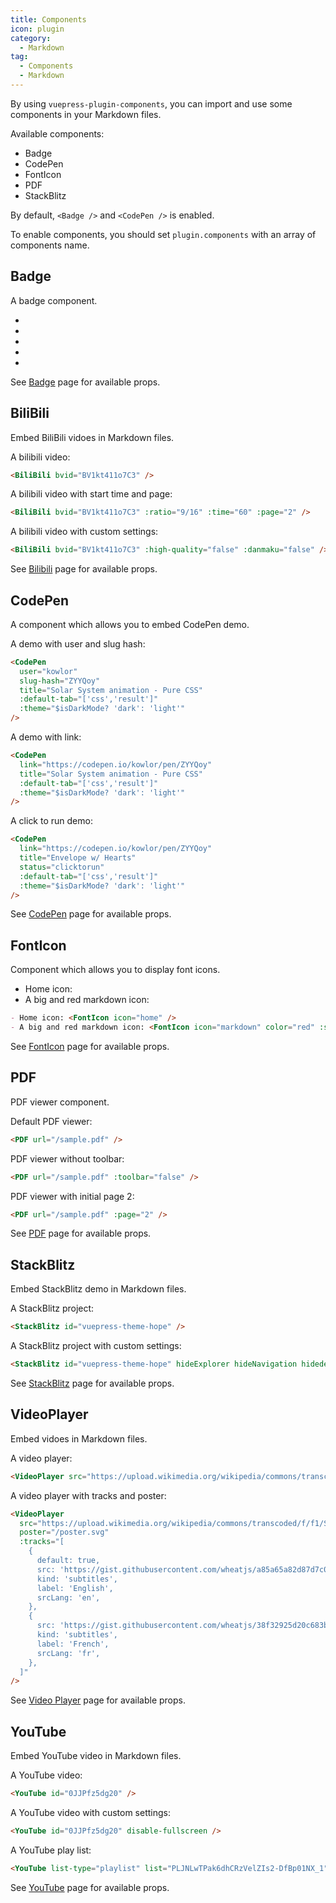 ```yaml
---
title: Components
icon: plugin
category:
  - Markdown
tag:
  - Components
  - Markdown
---
```


By using `vuepress-plugin-components`, you can import and use some components in your Markdown files.

Available components:

- Badge
- CodePen
- FontIcon
- PDF
- StackBlitz

By default, `<Badge />` and `<CodePen />` is enabled.

To enable components, you should set `plugin.components` with an array of components name.

<!-- more -->

## Badge

A badge component.

- <Badge text="tip" type="tip" vertical="middle" />
- <Badge text="warning" type="warning" vertical="middle" />
- <Badge text="danger" type="danger" vertical="middle" />
- <Badge text="info" type="info" vertical="middle" />
- <Badge text="note" type="note" vertical="middle" />

See [Badge][badge] page for available props.

## BiliBili

Embed BiliBili vidoes in Markdown files.

A bilibili video:

<BiliBili bvid="BV1kt411o7C3" />

```md
<BiliBili bvid="BV1kt411o7C3" />
```

A bilibili video with start time and page:

<BiliBili bvid="BV1kt411o7C3" :ratio="9/16" :time="60" :page="2" />

```md
<BiliBili bvid="BV1kt411o7C3" :ratio="9/16" :time="60" :page="2" />
```

A bilibili video with custom settings:

<BiliBili bvid="BV1kt411o7C3" :high-quality="false" :danmaku="false" />

```md
<BiliBili bvid="BV1kt411o7C3" :high-quality="false" :danmaku="false" />
```

See [Bilibili][bilibili] page for available props.

## CodePen

A component which allows you to embed CodePen demo.

A demo with user and slug hash:

<CodePen user="kowlor" slug-hash="ZYYQoy" title="Solar System animation - Pure CSS" :default-tab="['css','result']" :theme="$isDarkMode? 'dark': 'light'" />

```md
<CodePen
  user="kowlor"
  slug-hash="ZYYQoy"
  title="Solar System animation - Pure CSS"
  :default-tab="['css','result']"
  :theme="$isDarkMode? 'dark': 'light'"
/>
```

A demo with link:

<CodePen link="https://codepen.io/kowlor/pen/ZYYQoy" title="Solar System animation - Pure CSS" :default-tab="['css','result']" :theme="$isDarkMode? 'dark': 'light'" />

```md
<CodePen
  link="https://codepen.io/kowlor/pen/ZYYQoy"
  title="Solar System animation - Pure CSS"
  :default-tab="['css','result']"
  :theme="$isDarkMode? 'dark': 'light'"
/>
```

A click to run demo:

<CodePen link="https://codepen.io/keginaring/pen/XWZazwW" title="Solar System animation - Pure CSS" status="clicktorun" :theme="$isDarkMode? 'dark': 'light'" />

```md
<CodePen
  link="https://codepen.io/kowlor/pen/ZYYQoy"
  title="Envelope w/ Hearts"
  status="clicktorun"
  :default-tab="['css','result']"
  :theme="$isDarkMode? 'dark': 'light'"
/>
```

See [CodePen][codepen] page for available props.

## FontIcon

Component which allows you to display font icons.

- Home icon: <FontIcon icon="home" />
- A big and red markdown icon: <FontIcon icon="markdown" color="red" :size="32" />

```md
- Home icon: <FontIcon icon="home" />
- A big and red markdown icon: <FontIcon icon="markdown" color="red" :size="32" />
```

See [FontIcon][fonticon] page for available props.

## PDF

PDF viewer component.

Default PDF viewer:

<PDF url="/sample.pdf" />

```md
<PDF url="/sample.pdf" />
```

PDF viewer without toolbar:

<PDF url="/sample.pdf" :toolbar="false" />

```md
<PDF url="/sample.pdf" :toolbar="false" />
```

PDF viewer with initial page 2:

<PDF url="/sample.pdf" :page="2" />

```md
<PDF url="/sample.pdf" :page="2" />
```

See [PDF][pdf] page for available props.

## StackBlitz

Embed StackBlitz demo in Markdown files.

A StackBlitz project:

<StackBlitz id="vuepress-theme-hope" />

```md
<StackBlitz id="vuepress-theme-hope" />
```

A StackBlitz project with custom settings:

<StackBlitz id="vuepress-theme-hope" hideExplorer hideNavigation hidedevtools />

```md
<StackBlitz id="vuepress-theme-hope" hideExplorer hideNavigation hidedevtools />
```

See [StackBlitz][stackblitz] page for available props.

## VideoPlayer

Embed vidoes in Markdown files.

A video player:

<VideoPlayer src="https://upload.wikimedia.org/wikipedia/commons/transcoded/f/f1/Sintel_movie_4K.webm/Sintel_movie_4K.webm.1080p.vp9.webm" />

```md
<VideoPlayer src="https://upload.wikimedia.org/wikipedia/commons/transcoded/f/f1/Sintel_movie_4K.webm/Sintel_movie_4K.webm.1080p.vp9.webm" />
```

A video player with tracks and poster:

<VideoPlayer
  src="https://upload.wikimedia.org/wikipedia/commons/transcoded/f/f1/Sintel_movie_4K.webm/Sintel_movie_4K.webm.1080p.vp9.webm"
  poster="/poster.svg"
  :tracks="[
    {
      default: true,
      src: 'https://gist.githubusercontent.com/wheatjs/a85a65a82d87d7c098e1a0972ef1f726/raw',
      kind: 'subtitles',
      label: 'English',
      srcLang: 'en',
    },
    {
      src: 'https://gist.githubusercontent.com/wheatjs/38f32925d20c683bf77ba33ff737891b/raw',
      kind: 'subtitles',
      label: 'French',
      srcLang: 'fr',
    },
  ]"
/>

```md
<VideoPlayer
  src="https://upload.wikimedia.org/wikipedia/commons/transcoded/f/f1/Sintel_movie_4K.webm/Sintel_movie_4K.webm.1080p.vp9.webm"
  poster="/poster.svg"
  :tracks="[
    {
      default: true,
      src: 'https://gist.githubusercontent.com/wheatjs/a85a65a82d87d7c098e1a0972ef1f726/raw',
      kind: 'subtitles',
      label: 'English',
      srcLang: 'en',
    },
    {
      src: 'https://gist.githubusercontent.com/wheatjs/38f32925d20c683bf77ba33ff737891b/raw',
      kind: 'subtitles',
      label: 'French',
      srcLang: 'fr',
    },
  ]"
/>
```

See [Video Player][videoplayer] page for available props.

## YouTube

Embed YouTube video in Markdown files.

A YouTube video:

<YouTube id="0JJPfz5dg20" />

```md
<YouTube id="0JJPfz5dg20" />
```

A YouTube video with custom settings:

<YouTube id="0JJPfz5dg20" disable-fullscreen />

```md
<YouTube id="0JJPfz5dg20" disable-fullscreen />
```

A YouTube play list:

<YouTube list-type="playlist" list="PLJNLwTPak6dhCRzVelZIs2-DfBp01NX_1" />

```md
<YouTube list-type="playlist" list="PLJNLwTPak6dhCRzVelZIs2-DfBp01NX_1" />
```

See [YouTube][youtube] page for available props.

[badge]: https://vuepress-theme-hope.github.io/v2/components/guide/badge.html
[bilibili]: https://vuepress-theme-hope.github.io/v2/components/guide/bilibili.html
[codepen]: https://vuepress-theme-hope.github.io/v2/components/guide/codepen.html
[fonticon]: https://vuepress-theme-hope.github.io/v2/components/guide/fonticon.html
[pdf]: https://vuepress-theme-hope.github.io/v2/components/guide/pdf.html
[stackblitz]: https://vuepress-theme-hope.github.io/v2/components/guide/stackblitz.html
[videoplayer]: https://vuepress-theme-hope.github.io/v2/components/guide/videoplayer.html
[youtube]: https://vuepress-theme-hope.github.io/v2/components/guide/youtube.html
